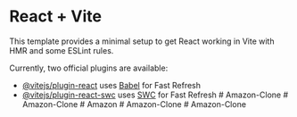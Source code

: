 # React + Vite

This template provides a minimal setup to get React working in Vite with HMR and some ESLint rules.

Currently, two official plugins are available:

- [@vitejs/plugin-react](https://github.com/vitejs/vite-plugin-react/blob/main/packages/plugin-react/README.md) uses [Babel](https://babeljs.io/) for Fast Refresh
- [@vitejs/plugin-react-swc](https://github.com/vitejs/vite-plugin-react-swc) uses [SWC](https://swc.rs/) for Fast Refresh
#   A m a z o n - C l o n e  
 #   A m a z o n - C l o n e  
 #   A m a z o n  
 #   A m a z o n - C l o n e  
 #   A m a z o n - C l o n e  
 